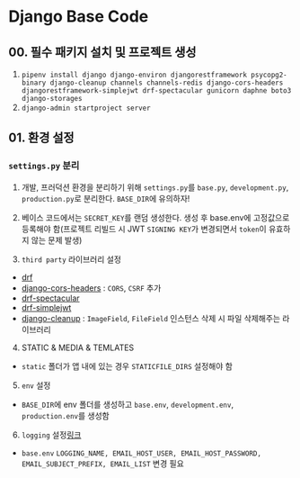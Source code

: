 # Django Base Code
## 00. 필수 패키지 설치 및 프로젝트 생성
1. `pipenv install django django-environ djangorestframework psycopg2-binary django-cleanup channels channels-redis django-cors-headers djangorestframework-simplejwt drf-spectacular gunicorn daphne boto3 django-storages `
2. `django-admin startproject server`

## 01. 환경 설정
### `settings.py` 분리
1. 개발, 프러덕션 환경을 분리하기 위해 `settings.py`를 `base.py`, `development.py`, `production.py`로 분리한다. `BASE_DIR`에 유의하자!

2. 베이스 코드에서는 `SECRET_KEY`를 랜덤 생성한다. 생성 후 base.env에 고정값으로 등록해야 함(프로젝트 리빌드 시 JWT `SIGNING KEY`가 변경되면서 `token`이 유효하지 않는 문제 발생)

3. `third party` 라이브러리 설정
  * [drf](https://www.django-rest-framework.org/)
  * [django-cors-headers](https://pypi.org/project/django-cors-headers/) : `CORS`, `CSRF` 추가
  * [drf-spectacular](https://drf-spectacular.readthedocs.io/en/latest/)
  * [drf-simplejwt](https://django-rest-framework-simplejwt.readthedocs.io/en/latest/)
  * [django-cleanup](https://pypi.org/project/django-cleanup/) : `ImageField`, `FileField` 인스턴스 삭제 시 파일 삭제해주는 라이브러리

4. STATIC & MEDIA & TEMLATES
  * `static` 폴더가 앱 내에 있는 경우 `STATICFILE_DIRS` 설정해야 함

5. `env` 설정
  * `BASE_DIR`에 env 폴더를 생성하고 `base.env`, `development.env`, `production.env`를 생성함

6. `logging` 설정[링크](https://kincoding.com/entry/Google-Gmail-SMTP-%EC%82%AC%EC%9A%A9%EC%9D%84-%EC%9C%84%ED%95%9C-%EC%84%B8%ED%8C%85)
  * `base.env` `LOGGING_NAME, EMAIL_HOST_USER, EMAIL_HOST_PASSWORD, EMAIL_SUBJECT_PREFIX, EMAIL_LIST` 변경 필요

